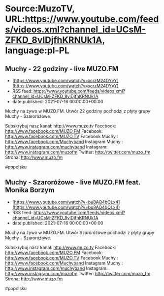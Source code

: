 # Source:MuzoTV, URL:https://www.youtube.com/feeds/videos.xml?channel_id=UCsM-ZFKD_8vlDjfhKRNUk1A, language:pl-PL

## Muchy - 22 godziny - live MUZO.FM
 - [https://www.youtube.com/watch?v=xcrzM24DYvY](https://www.youtube.com/watch?v=xcrzM24DYvY)
 - RSS feed: https://www.youtube.com/feeds/videos.xml?channel_id=UCsM-ZFKD_8vlDjfhKRNUk1A
 - date published: 2021-07-16 00:00:00+00:00

Muchy na żywo w MUZO.FM. Utwór 22 godziny pochodzi z płyty grupy Muchy - Szaroróżowe. 

Subskrybuj nasz kanał: http://www.muzo.tv
Facebook: http://www.facebook.com/MUZO.FM
Facebook: http://www.facebook.com/MUZO.TV
Facebook Muchy : http://www.facebook.com/Muchyband
Instagram Muchy : http://www.instagram.com/muchyband
Instagram: http://www.instagram.com/muzofm
Twitter: http://twitter.com/muzo_fm
Strona: http://www.muzo.fm 

#popolsku

## Muchy - Szaroróżowe - live MUZO.FM feat. Monika Borzym
 - [https://www.youtube.com/watch?v=bu8AQ4bQLx4](https://www.youtube.com/watch?v=bu8AQ4bQLx4)
 - RSS feed: https://www.youtube.com/feeds/videos.xml?channel_id=UCsM-ZFKD_8vlDjfhKRNUk1A
 - date published: 2021-07-16 00:00:00+00:00

Muchy na żywo w MUZO.FM. Utwór Szaroróżowe pochodzi z płyty grupy Muchy - Szaroróżowe. 

Subskrybuj nasz kanał: http://www.muzo.tv
Facebook: http://www.facebook.com/MUZO.FM
Facebook: http://www.facebook.com/MUZO.TV
Facebook Muchy : http://www.facebook.com/Muchyband
Instagram Muchy : http://www.instagram.com/muchyband
Instagram: http://www.instagram.com/muzofm
Twitter: http://twitter.com/muzo_fm
Strona: http://www.muzo.fm 

#popolsku

